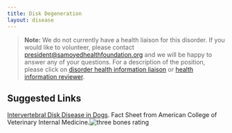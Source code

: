 ```yaml
---
title: Disk Degeneration
layout: disease
---
```


> **Note:** We do not currently have a health liaison for this disorder.
> If you would like to volunteer, please contact
> [president@samoyedhealthfoundation.org](mailto:president@samoyedhealthfoundation.org?subject=Questions%20about%20becoming%20a%20Health%20Information%20Liaison%20or%20Reviewer)
> and we will be happy to answer any of your questions.
> For a description of the position, please click on
> [disorder health information liaison](/become-a-health-information-liaison)
> or
> [health information reviewer](/become-a-health-information-reviewer).

## Suggested Links

[Intervertebral Disk Disease in Dogs](https://web.archive.org/web/20201023000438/https://www.acvim.org/Animal-Owners/Animal-Education/Health-Fact-Sheets/Neurology/Intervertebral-Disk-Disease-in-Dogs). Fact Sheet from American College of Veterinary Internal Medicine.![three bones rating](/img/3-bones.png)
